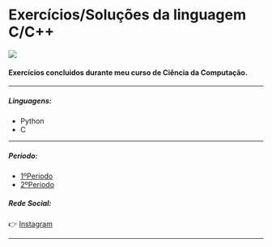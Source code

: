# Exercícios/Soluções da linguagem C/C++
![](https://i.imgur.com/JABXrOp.png)

#### Exercícios concluidos durante meu curso de Ciência da Computação.
***
##### Linguagens:
 - Python
 - C
***

##### Periodo:
 - [1ºPeriodo](https://github.com/nicolaswalcker/MateriasFaculdade/tree/main/Ci%C3%AAncia%20da%20Computa%C3%A7%C3%A3o%20-%20Python)
 - [2ºPeriodo](https://github.com/nicolaswalcker/MateriasFaculdade/tree/main/Ci%C3%AAncia%20da%20Computa%C3%A7%C3%A3o%20-%20C/Exerc%C3%ADcios%20Iniciantes%20(C))

##### Rede Social:

:point_right: [Instagram](https://www.instagram.com/nicaaaaoo/)
***

